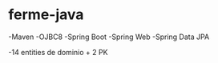 # ferme-java

-Maven
-OJBC8
-Spring Boot
-Spring Web
-Spring Data JPA

-14 entities de dominio + 2 PK